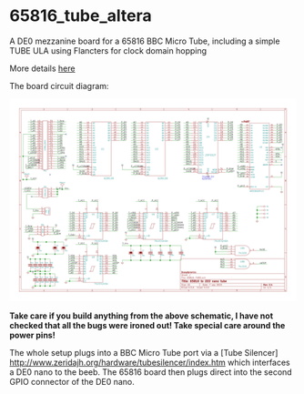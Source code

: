 # 65816_tube_altera
A DE0 mezzanine board for a 65816 BBC Micro Tube, including a simple TUBE ULA using Flancters for clock domain hopping

More details [here](https://stardot.org.uk/forums/viewtopic.php?f=3&t=9975)

The board circuit diagram:

![Circuit diagram](/65816-TUBE.svg)

**Take care if you build anything from the above schematic, I have not checked that all the bugs were ironed out! Take special care around the power pins!**

The whole setup plugs into a BBC Micro Tube port via a [Tube Silencer] http://www.zeridajh.org/hardware/tubesilencer/index.htm which interfaces a DE0 nano to the beeb. The 65816 board then plugs direct into the second GPIO connector of the DE0 nano.


